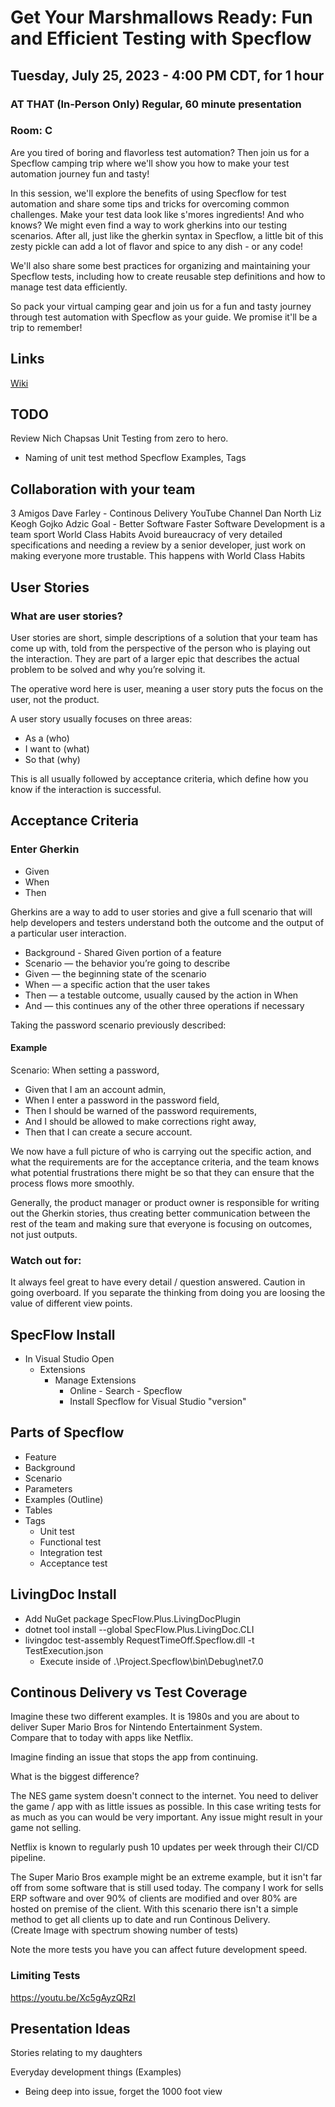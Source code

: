 # Get Your Marshmallows Ready: Fun and Efficient Testing with Specflow

## Tuesday, July 25, 2023 - 4:00 PM CDT, for 1 hour

### AT THAT (In-Person Only) Regular, 60 minute presentation

### Room: C

Are you tired of boring and flavorless test automation? Then join us for a Specflow camping trip where we'll show you how to make your test automation journey fun and tasty!

In this session, we'll explore the benefits of using Specflow for test automation and share some tips and tricks for overcoming common challenges. Make your test data look like s'mores ingredients! And who knows? We might even find a way to work gherkins into our testing scenarios. After all, just like the gherkin syntax in Specflow, a little bit of this zesty pickle can add a lot of flavor and spice to any dish - or any code!

We'll also share some best practices for organizing and maintaining your Specflow tests, including how to create reusable step definitions and how to manage test data efficiently.

So pack your virtual camping gear and join us for a fun and tasty journey through test automation with Specflow as your guide. We promise it'll be a trip to remember!

## Links 

[Wiki](https://en.wikipedia.org/wiki/Behavior-driven_development)

## TODO 
  
  Review Nich Chapsas Unit Testing from zero to hero.
  - Naming of unit test method 
  Specflow Examples, Tags

## Collaboration with your team

3 Amigos
Dave Farley - Continous Delivery YouTube Channel
  Dan North
  Liz Keogh
  Gojko Adzic
Goal - Better Software Faster
Software Development is a team sport
World Class Habits
  Avoid bureaucracy of very detailed specifications and needing a review by a senior developer, just work on making everyone more trustable.  This happens with World Class Habits

## User Stories

### What are user stories?

User stories are short, simple descriptions of a solution that your team has come up with, told from the perspective of the person who is playing out the interaction. They are part of a larger epic that describes the actual problem to be solved and why you’re solving it.

The operative word here is user, meaning a user story puts the focus on the user, not the product.

A user story usually focuses on three areas:

- As a (who)
- I want to (what)
- So that (why)

This is all usually followed by acceptance criteria, which define how you know if the interaction is successful.

## Acceptance Criteria

### Enter Gherkin

- Given
- When
- Then

Gherkins are a way to add to user stories and give a full scenario that will help developers and testers understand both the outcome and the output of a particular user interaction.

- Background - Shared Given portion of a feature
- Scenario — the behavior you’re going to describe
- Given — the beginning state of the scenario
- When — a specific action that the user takes
- Then — a testable outcome, usually caused by the action in When
- And — this continues any of the other three operations if necessary

Taking the password scenario previously described:

#### Example
Scenario: When setting a password,
- Given that I am an account admin,
- When I enter a password in the password field,
- Then I should be warned of the password requirements,
- And I should be allowed to make corrections right away,
- Then that I can create a secure account.

We now have a full picture of who is carrying out the specific action, and what the requirements are for the acceptance criteria, and the team knows what potential frustrations there might be so that they can ensure that the process flows more smoothly.

Generally, the product manager or product owner is responsible for writing out the Gherkin stories, thus creating better communication between the rest of the team and making sure that everyone is focusing on outcomes, not just outputs.

### Watch out for:

It always feel great to have every detail / question answered.  Caution in going overboard.  If you separate the thinking from doing you are loosing the value of different view points.  

## SpecFlow Install

- In Visual Studio Open
  - Extensions
    - Manage Extensions
      - Online - Search - Specflow
      - Install Specflow for Visual Studio "version"

## Parts of Specflow

  - Feature
  - Background
  - Scenario
  - Parameters
  - Examples (Outline)
  - Tables
  - Tags
    - Unit test
    - Functional test
    - Integration test
    - Acceptance test

## LivingDoc Install

- Add NuGet package SpecFlow.Plus.LivingDocPlugin
- dotnet tool install --global SpecFlow.Plus.LivingDoc.CLI
- livingdoc test-assembly RequestTimeOff.Specflow.dll -t TestExecution.json
  - Execute inside of .\Project.Specflow\bin\Debug\net7.0

## Continous Delivery vs Test Coverage

Imagine these two different examples.
It is 1980s and you are about to deliver Super Mario Bros for Nintendo Entertainment System.  
Compare that to today with apps like Netflix.  

Imagine finding an issue that stops the app from continuing.

What is the biggest difference?  

The NES game system doesn't connect to the internet.  You need to deliver the game / app with as little issues as possible.  In this case writing tests for as much as you can would be very important.  Any issue might result in your game not selling.

Netflix is known to regularly push 10 updates per week through their CI/CD pipeline.

The Super Mario Bros example might be an extreme example, but it isn't far off from some software that is still used today.  The company I work for sells ERP software and over 90% of clients are modified and over 80% are hosted on premise of the client.  With this scenario there isn't a simple method to get all clients up to date and run Continous Delivery.  
(Create Image with spectrum showing number of tests)

Note the more tests you have you can affect future development speed.

### Limiting Tests

https://youtu.be/Xc5gAyzQRzI


## Presentation Ideas
Stories relating to my daughters

Everyday development things (Examples)
  - Being deep into issue, forget the 1000 foot view